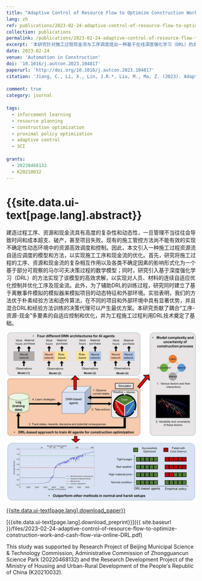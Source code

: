 ```yaml
---
title: "Adaptive Control of Resource Flow to Optimize Construction Work and Cash Flow via Online Deep Reinforcement Learning"
lang: zh
ref: publications/2023-02-24-adaptive-control-of-resource-flow-to-optimize-construction-work-and-cash-flow-via-online-DRL
collection: publications
permalink: /publications/2023-02-24-adaptive-control-of-resource-flow-to-optimize-construction-work-and-cash-flow-via-online-DRL
excerpt: '本研究针对施工过程现金流与工序调度提出一种基于在线深度强化学习（DRL）的自适应资源调控方法，相比经典方法可以在工期不变的情况节约7%的成本'
date: 2023-02-24
venue: 'Automation in Construction'
doi: '10.1016/j.autcon.2023.104817'
paperurl: 'http://doi.org/10.1016/j.autcon.2023.104817'
citation: 'Jiang, C., Li, X., Lin, J.R.*, Liu, M., Ma, Z. (2023). Adaptive Control of Resource Flow to Optimize Construction Work and Cash Flow via Online Deep Reinforcement Learning. <i>Automation in Construction</i>, 150, 104817. doi: 10.1016/j.autcon.2023.104817'

comment: true
category: journal

tags: 
  - inforcement learning
  - resource planning
  - construction optimization
  - proximal policy optimization
  - adaptive control
  - SCI

grants:
  - 20220468132
  - K20210032
---
```



{{site.data.ui-text[page.lang].abstract}}
====

建造过程工序、资源和现金流具有高度的复杂性和动态性，一旦管理不当往往会导致时间和成本超支、破产，甚至项目失败。现有的施工管控方法尚不能有效的实现不确定性动态环境中的资源高效调度和控制。因此，本文引入一种施工过程资源流自适应调度的模型和方法，以实现施工工序和现金流的优化。首先，研究将施工过程的工序、资源和现金流的复杂相互作用以及各类不确定因素的影响形式化为一个基于部分可观察的马尔可夫决策过程的数学模型；同时，研究引入基于深度强化学习（DRL）的方法实现了该模型的高效求解，以实现对人员、材料的连续自适应优化控制并优化工序及现金流。此外，为了辅助DRL的训练过程，研究同时建立了基于离散事件模拟的模拟器来模拟项目的动态特征和外部环境。实验表明，我们的方法优于朴素经验方法和遗传算法，在不同的项目和外部环境中具有显著优势，并且混合DRL和经验方法训练的决策代理可以产生最优方案。本研究贡献了耦合“工序-资源-现金”多要素的自适应控制和优化，并为工程施工过程利用DRL技术奠定了基础。

![graphical abstract](/images/2023-02-24-adaptive-control-of-resource-flow-to-optimize-construction-work-and-cash-flow-via-online-DRL-ga.jpg)

[{{site.data.ui-text[page.lang].download_paper}}]({{page.paperurl}})

[{{site.data.ui-text[page.lang].download_preprint}}]({{ site.baseurl }}/files/2023-02-24-adaptive-control-of-resource-flow-to-optimize-construction-work-and-cash-flow-via-online-DRL.pdf)

This study was supported by Research Project of Beijing Municipal Science & Technology Commission, Administrative Commission of Zhongguancun Science Park (20220468132) and the Research Development Project of the Ministry of Housing and Urban-Rural Development of the People's Republic of China (K20210032).